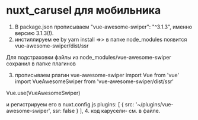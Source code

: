 # nuxt_carusel для мобильника
1. В package.json прописываем "vue-awesome-swiper": "^3.1.3", именно версию 3.1.3(!).
2. инстиллируем ее by yarn install
=>> в папке node_modules появится vue-awesome-swiper/dist/ssr

Для подстраховки файлы из node_modules/vue-awesome-swiper сохранил в папке плагинов

3. прописываем рлагин vue-awesome-swiper
import Vue from 'vue'
import VueAwesomeSwiper from 'vue-awesome-swiper/dist/ssr'

Vue.use(VueAwesomeSwiper)

 и регистрируем его в nuxt.config.js
  plugins: [
    { src: '~/plugins/vue-awesome-swiper', ssr: false }
  ],
4. код карусели- см. в файле.  
  
  
  
  
